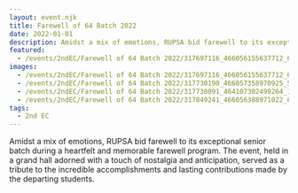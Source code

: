 ```yaml
---
layout: event.njk
title: Farewell of 64 Batch 2022
date: 2022-01-01
description: Amidst a mix of emotions, RUPSA bid farewell to its exceptional senior batch during a heartfelt and memorable farewell program. The event, held in a grand hall adorned with a touch of nostalgia and anticipation, served as a tribute to the incredible accomplishments and lasting contributions made by the departing students.
featured:
  - /events/2ndEC/Farewell of 64 Batch 2022/317697116_466056155637712_6221008535945438478_n.jpg
images:
  - /events/2ndEC/Farewell of 64 Batch 2022/317697116_466056155637712_6221008535945438478_n.jpg
  - /events/2ndEC/Farewell of 64 Batch 2022/317730190_466057358970925_5630352157660887056_n.jpg
  - /events/2ndEC/Farewell of 64 Batch 2022/317738091_464107302499264_1540238687571109318_n.jpg
  - /events/2ndEC/Farewell of 64 Batch 2022/317849241_466056388971022_684066653209008794_n.jpg
tags:
  - 2nd EC
---
```

Amidst a mix of emotions, RUPSA bid farewell to its exceptional senior batch during a heartfelt and memorable farewell program. The event, held in a grand hall adorned with a touch of nostalgia and anticipation, served as a tribute to the incredible accomplishments and lasting contributions made by the departing students.
